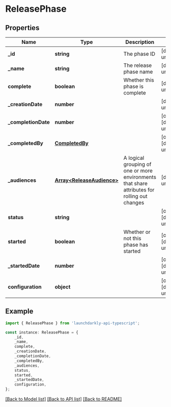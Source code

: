# ReleasePhase


## Properties

Name | Type | Description | Notes
------------ | ------------- | ------------- | -------------
**_id** | **string** | The phase ID | [default to undefined]
**_name** | **string** | The release phase name | [default to undefined]
**complete** | **boolean** | Whether this phase is complete | [default to undefined]
**_creationDate** | **number** |  | [default to undefined]
**_completionDate** | **number** |  | [optional] [default to undefined]
**_completedBy** | [**CompletedBy**](CompletedBy.md) |  | [optional] [default to undefined]
**_audiences** | [**Array&lt;ReleaseAudience&gt;**](ReleaseAudience.md) | A logical grouping of one or more environments that share attributes for rolling out changes | [default to undefined]
**status** | **string** |  | [optional] [default to undefined]
**started** | **boolean** | Whether or not this phase has started | [optional] [default to undefined]
**_startedDate** | **number** |  | [optional] [default to undefined]
**configuration** | **object** |  | [optional] [default to undefined]

## Example

```typescript
import { ReleasePhase } from 'launchdarkly-api-typescript';

const instance: ReleasePhase = {
    _id,
    _name,
    complete,
    _creationDate,
    _completionDate,
    _completedBy,
    _audiences,
    status,
    started,
    _startedDate,
    configuration,
};
```

[[Back to Model list]](../README.md#documentation-for-models) [[Back to API list]](../README.md#documentation-for-api-endpoints) [[Back to README]](../README.md)
